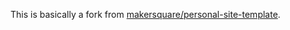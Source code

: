 This is basically a fork from [makersquare/personal-site-template](https://github.com/makersquare/personal-site-template.git).
